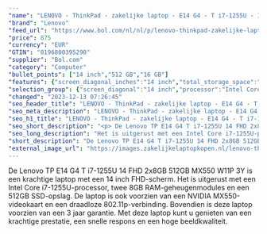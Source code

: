 ```yaml
---
"name": "LENOVO - ThinkPad - zakelijke laptop - E14 G4 - T i7-1255U - 14 FHD - 2x8GB - 512GB - MX550 - W11P"
"brand": "Lenovo"
"feed_url": "https://www.bol.com/nl/nl/p/lenovo-thinkpad-zakelijke-laptop-e14-g4-t-i7-1255u-14-fhd-2x8gb-256gb-mx550-w11p/9300000164730084"
"price": 875
"currency": "EUR"
"GTIN": "0196800395290"
"supplier": "Bol.com"
"category": "Computer"
"bullet_points": ["14 inch","512 GB","16 GB"]
"features": {"screen_diagonal_inches":"14 inch","total_storage_space":"512 GB","memory_size":"16 GB"}
"selection_group": {"screen_diagonal":"14 inch","processor":"Intel Core i7","changed_price_past_3_days":false,"product_family":"Thinkpad"}
"changed": "2023-12-13 07:26:45"
"seo_header_title": "LENOVO - ThinkPad - zakelijke laptop - E14 G4 - T i7-1255U - 14 FHD - 2x8GB - 512GB - MX550 - W11P"
"seo_meta_description": "LENOVO - ThinkPad - zakelijke laptop - E14 G4 - T i7-1255U - 14 FHD - 2x8GB - 512GB - MX550 - W11P"
"seo_h1_title": "LENOVO - ThinkPad - zakelijke laptop - E14 G4 - T i7-1255U - 14 FHD - 2x8GB - 512GB - MX550 - W11P"
"seo_short_description": "<p> De Lenovo TP E14 G4 T i7-1255U 14 FHD 2x8GB 512GB MX550 W11P 3Y is een krachtige laptop met een 14 inch FHD-scherm."
"seo_long_description": "Het is uitgerust met een Intel Core i7-1255U-processor, twee 8GB RAM-geheugenmodules en een 512GB SSD-opslag. De laptop is ook voorzien van een NVIDIA MX550-videokaart en een draadloze 802. 11p-verbinding. Bovendien is deze laptop voorzien van een 3 jaar garantie. Met deze laptop kunt u genieten van een krachtige prestatie, een snelle respons en een hoge beeldkwaliteit. </p>"
"short_description": "De Lenovo TP E14 G4 T i7-1255U 14 FHD 2x8GB 512GB MX550 W11P 3Y is een krachtige laptop met een 14 inch FHD-scherm. Het is uitgerust met een Intel Core i7-1255U-processor, twee 8GB RAM-geheugenmodules en een 512GB SSD-opslag. De laptop is ook voorzien van een NVIDIA MX550-videokaart en een draadloze 802.11p-verbinding. Bovendien is deze laptop voorzien van een 3 jaar garantie. Met deze laptop kunt u genieten van een krachtige prestatie, een snelle respons en een hoge beeldkwaliteit."
"external_image_url": "https://images.zakelijkelaptopkopen.nl/lenovo-thinkpad-zakelijke-laptop-e14-g4-t-i7-1255u-14-fhd-2x8gb-256gb-mx550-w11p.webp"
---
```


<p> De Lenovo TP E14 G4 T i7-1255U 14 FHD 2x8GB 512GB MX550 W11P 3Y is een krachtige laptop met een 14 inch FHD-scherm. Het is uitgerust met een Intel Core i7-1255U-processor, twee 8GB RAM-geheugenmodules en een 512GB SSD-opslag. De laptop is ook voorzien van een NVIDIA MX550-videokaart en een draadloze 802.11p-verbinding. Bovendien is deze laptop voorzien van een 3 jaar garantie. Met deze laptop kunt u genieten van een krachtige prestatie, een snelle respons en een hoge beeldkwaliteit. </p>